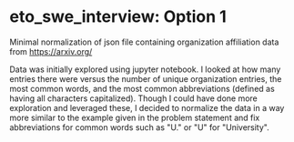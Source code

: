 # eto_swe_interview: Option 1
Minimal normalization of json file containing organization affiliation data from https://arxiv.org/

Data was initially explored using jupyter notebook. I looked at how many entries there were versus the number of unique organization entries, the most common words, and the most common abbreviations (defined as having all characters capitalized). Though I could have done more exploration and leveraged these, I decided to normalize the data in a way more similar to the example given in the problem statement and fix abbreviations for common words such as "U." or "U" for "University".
